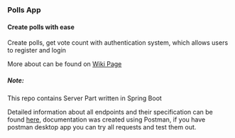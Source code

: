 ### Polls App
#### Create polls with ease
Create polls, get vote count with authentication system, which allows users to register and login
  
More about can be found on [Wiki Page](https://github.com/Daniiarz/CS_204-Finals/wiki)

##### Note:
This repo contains Server Part written in Spring Boot

Detailed information about all endpoints and their specification can be found [here](https://documenter.getpostman.com/view/6754479/Szt8covo?version=latest#35a2fc61-8988-4c78-9ec3-7f779e53dee2),
documentation was created using Postman, if you have postman desktop app you can try all requests and test them out.
